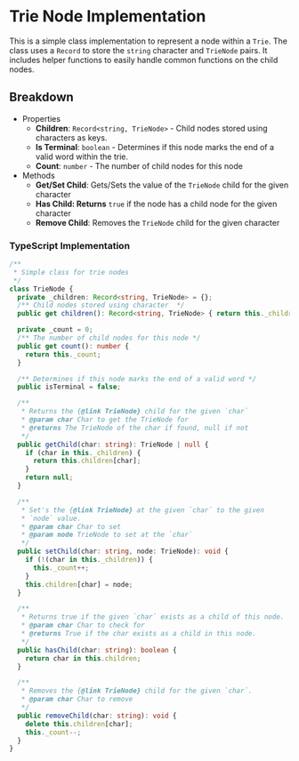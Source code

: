 # Trie Node Implementation

This is a simple class implementation to represent a node within a `Trie`. The class uses a `Record` to store the `string` character and `TrieNode` pairs. It includes helper functions to easily handle common functions on the child nodes.

## Breakdown

- Properties
  - **Children**: `Record<string, TrieNode>` - Child nodes stored using characters as keys.
  - **Is Terminal**: `boolean` - Determines if this node marks the end of a valid word within the trie.
  - **Count**: `number` - The number of child nodes for this node
- Methods
  - **Get/Set Child**: Gets/Sets the value of the `TrieNode` child for the given character
  - **Has Child: Returns** `true` if the node has a child node for the given character
  - **Remove Child**: Removes the `TrieNode` child for the given character

### TypeScript Implementation

```ts
/**
 * Simple class for trie nodes
 */
class TrieNode {
  private _children: Record<string, TrieNode> = {};
  /** Child nodes stored using character  */
  public get children(): Record<string, TrieNode> { return this._children; }

  private _count = 0;
  /** The number of child nodes for this node */
  public get count(): number {
    return this._count;
  }

  /** Determines if this node marks the end of a valid word */
  public isTerminal = false;

  /**
   * Returns the {@link TrieNode} child for the given `char`
   * @param char Char to get the TrieNode for
   * @returns The TrieNode of the char if found, null if not
   */
  public getChild(char: string): TrieNode | null {
    if (char in this._children) {
      return this.children[char];
    }
    return null;
  }

  /**
   * Set's the {@link TrieNode} at the given `char` to the given 
   * `node` value.
   * @param char Char to set
   * @param node TrieNode to set at the `char`
   */
  public setChild(char: string, node: TrieNode): void {
    if (!(char in this._children)) {
      this._count++;
    }
    this.children[char] = node;
  }

  /**
   * Returns true if the given `char` exists as a child of this node.
   * @param char Char to check for
   * @returns True if the char exists as a child in this node.
   */
  public hasChild(char: string): boolean {
    return char in this.children;
  }

  /**
   * Removes the {@link TrieNode} child for the given `char`.
   * @param char Char to remove
   */
  public removeChild(char: string): void {
    delete this.children[char];
    this._count--;
  }
}
```